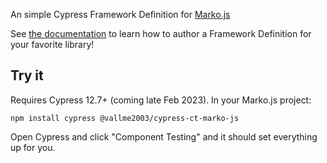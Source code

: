 An simple Cypress Framework Definition for [Marko.js](https://www.markojs.com/)

See [the documentation](https://docs.cypress.io/guides/component-testing/third-party-definitions#List-of-Framework-Definitions) to learn how to author a Framework Definition for your favorite library!

## Try it

Requires Cypress 12.7+ (coming late Feb 2023). In your Marko.js project:

```
npm install cypress @vallme2003/cypress-ct-marko-js 
```

Open Cypress and click "Component Testing" and it should set everything up for you.
